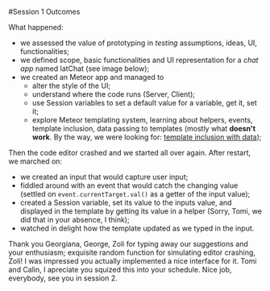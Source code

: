 #Session 1 Outcomes

What happened:
 - we assessed the value of prototyping in *testing* assumptions, ideas, UI, functionalities;
 - we defined scope, basic functionalities and UI representation for a *chat app* named latChat (see image below);
 - we created an Meteor app and managed to
   - alter the style of the UI;
   - understand where the code runs (Server, Client);
   - use Session variables to set a default value for a variable, get it, set it;
   - explore Meteor templating system, learning about helpers, events, template inclusion, data passing to templates (mostly what **doesn't work**. By the way, we were looking for: [template inclusion with data](http://guide.meteor.com/blaze.html#inclusion));

Then the code editor crashed and we started all over again. After restart, we marched on:

- we created an input that would capture user input;
- fiddled around with an event that would catch the changing value (settled on `event.currentTarget.val()` as a getter of the input value);
- created a Session variable, set its value to the inputs value, and displayed in the template by getting its value in a helper (Sorry, Tomi, we did that in your absence, I think);
- watched in delight how the template updated as we typed in the input.

Thank you Georgiana, George, Zoli for typing away our suggestions and your enthusiasm; exquisite random function for simulating editor crashing, Zoli! I was impressed you actually implemented a nice interface for it.
Tomi and Calin, I apreciate you squized this into your schedule. 
Nice job, everybody, see you in session 2.




